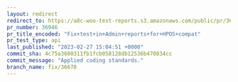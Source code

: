 ```yaml
---
layout: redirect
redirect_to: https://a8c-woo-test-reports.s3.amazonaws.com/public/pr/36946/api/index.html
pr_number: 36946
pr_title_encoded: "Fix+test+in+Admin+reports+for+HPOS+compat"
pr_test_type: api
last_published: "2023-02-27 15:04:51 +0000"
commit_sha: 4c75a3600311fb1fcb058128db12536b470834cc
commit_message: "Applied coding standards."
branch_name: fix/36678
---
```


